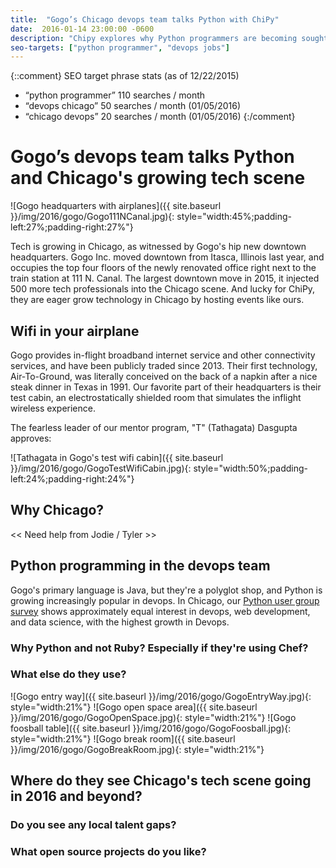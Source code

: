 ```yaml
---
title:  "Gogo’s Chicago devops team talks Python with ChiPy"
date:  2016-01-14 23:00:00 -0600
description: "Chipy explores why Python programmers are becoming sought after for roles in devops in Chicago with Gogo’s Chicago devops team."
seo-targets: ["python programmer", "devops jobs"]
---
```


{::comment}
SEO target phrase stats (as of 12/22/2015)
* “python programmer” 110 searches / month
* “devops chicago” 50 searches / month (01/05/2016)
* “chicago devops” 20 searches / month (01/05/2016)
{:/comment}


# Gogo’s devops team talks Python and Chicago's growing tech scene
![Gogo headquarters with airplanes]({{ site.baseurl }}/img/2016/gogo/Gogo111NCanal.jpg){: style="width:45%;padding-left:27%;padding-right:27%"}

Tech is growing in Chicago, as witnessed by Gogo's hip new downtown headquarters.
Gogo Inc. moved downtown from Itasca, Illinois last year, and occupies the
top four floors of the newly renovated office right next to the train station
at 111 N. Canal. 
The largest downtown move in 2015, it injected 500 more tech professionals
into the Chicago scene. And lucky for ChiPy, they are eager grow technology
in Chicago by hosting events like ours.


## Wifi in your airplane

Gogo provides in-flight broadband internet service and other
connectivity services, and have been publicly traded since 2013.
Their first technology, Air-To-Ground, was literally conceived on the
back of a napkin after a nice steak dinner in Texas in 1991.
Our favorite part of their headquarters is their test cabin, an
electrostatically shielded room that simulates the inflight wireless
experience.

The fearless leader of our mentor program, "T" (Tathagata) Dasgupta
approves:

![Tathagata in Gogo's test wifi cabin]({{ site.baseurl }}/img/2016/gogo/GogoTestWifiCabin.jpg){: style="width:50%;padding-left:24%;padding-right:24%"}


## Why Chicago?

&lt;&lt; Need help from Jodie / Tyler &gt;&gt;


## Python programming in the devops team

Gogo's primary language is Java, but they're a polyglot shop, and
Python is growing increasingly popular in devops. In Chicago,
our [Python user group survey][survey-Q42015]
shows approximately equal interest in devops, web development,
and data science, with the highest growth in Devops.

### Why Python and not Ruby? Especially if they're using Chef?

### What else do they use?

![Gogo entry way]({{ site.baseurl }}/img/2016/gogo/GogoEntryWay.jpg){: style="width:21%"}
![Gogo open space area]({{ site.baseurl }}/img/2016/gogo/GogoOpenSpace.jpg){: style="width:21%"}
![Gogo foosball table]({{ site.baseurl }}/img/2016/gogo/GogoFoosball.jpg){: style="width:21%"}
![Gogo break room]({{ site.baseurl }}/img/2016/gogo/GogoBreakRoom.jpg){: style="width:21%"}


## Where do they see Chicago's tech scene going in 2016 and beyond?

### Do you see any local talent gaps?

### What open source projects do you like?



[survey-Q42015]: http://tanyaschlusser.github.io/tmp/python-shops/2016/02/survey
[python_java]: https://dzone.com/articles/learn-python-overtakes-learn-java
